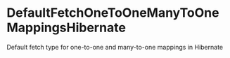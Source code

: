 # DefaultFetchOneToOneManyToOneMappingsHibernate

Default fetch type for one-to-one and many-to-one mappings in Hibernate
